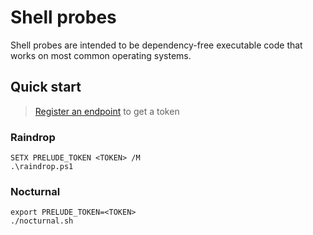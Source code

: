 # Shell probes

Shell probes are intended to be dependency-free executable code that works on most common operating systems.

## Quick start

> [Register an endpoint](https://docs.preludesecurity.com/docs/probes#registering-endpoints) to get a token

### Raindrop 

```terminal
SETX PRELUDE_TOKEN <TOKEN> /M
.\raindrop.ps1
```

### Nocturnal

```terminal
export PRELUDE_TOKEN=<TOKEN>
./nocturnal.sh
```

